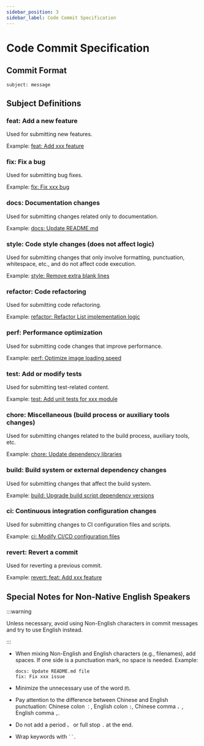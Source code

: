 ```yaml
---
sidebar_position: 3
sidebar_label: Code Commit Specification
---
```


# Code Commit Specification

## Commit Format

```plaintext
subject: message
```

## Subject Definitions

### feat: Add a new feature

Used for submitting new features.

Example: <u>feat: Add xxx feature</u>

### fix: Fix a bug

Used for submitting bug fixes.

Example: <u>fix: Fix xxx bug</u>

### docs: Documentation changes

Used for submitting changes related only to documentation.

Example: <u>docs: Update README.md</u>

### style: Code style changes (does not affect logic)

Used for submitting changes that only involve formatting, punctuation, whitespace, etc., and do not affect code execution.

Example: <u>style: Remove extra blank lines</u>

### refactor: Code refactoring

Used for submitting code refactoring.

Example: <u>refactor: Refactor List implementation logic</u>

### perf: Performance optimization

Used for submitting code changes that improve performance.

Example: <u>perf: Optimize image loading speed</u>

### test: Add or modify tests

Used for submitting test-related content.

Example: <u>test: Add unit tests for xxx module</u>

### chore: Miscellaneous (build process or auxiliary tools changes)

Used for submitting changes related to the build process, auxiliary tools, etc.

Example: <u>chore: Update dependency libraries</u>

### build: Build system or external dependency changes

Used for submitting changes that affect the build system.

Example: <u>build: Upgrade build script dependency versions</u>

### ci: Continuous integration configuration changes

Used for submitting changes to CI configuration files and scripts.

Example: <u>ci: Modify CI/CD configuration files</u>

### revert: Revert a commit

Used for reverting a previous commit.

Example: <u>revert: feat: Add xxx feature</u>

## Special Notes for Non-Native English Speakers

:::warning

Unless necessary, avoid using Non-English characters in commit messages and try to use English instead.

:::

- When mixing Non-English and English characters (e.g., filenames), add spaces. If one side is a punctuation mark, no space is needed.
  Example:

  ```plaintext
  docs: Update README.md file
  fix: Fix xxx issue
  ```

- Minimize the unnecessary use of the word `的`.
- Pay attention to the difference between Chinese and English punctuation: Chinese colon `：`, English colon `:`, Chinese comma `，`, English comma `,`.
- Do not add a period `。` or full stop `.` at the end.
- Wrap keywords with ` `` `.
